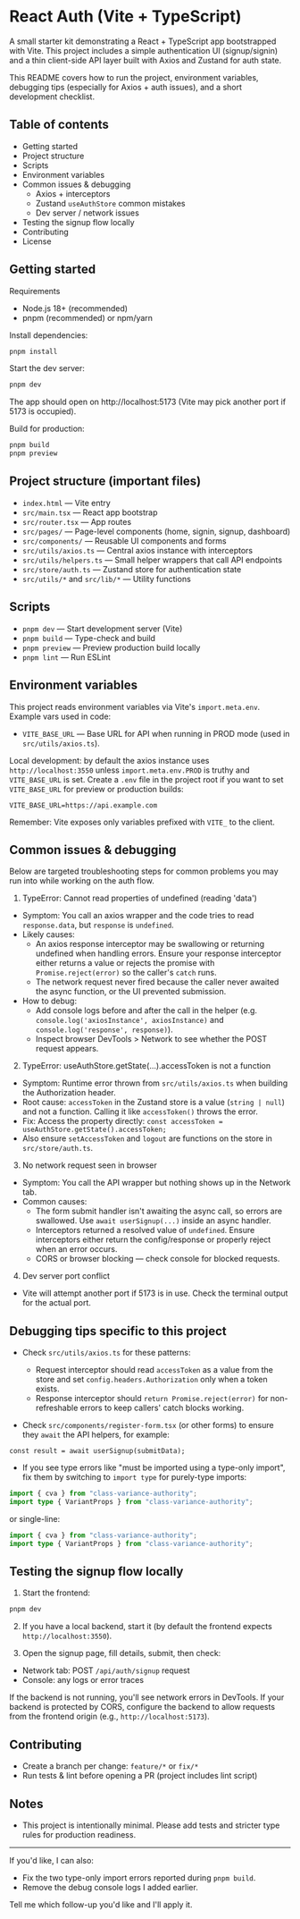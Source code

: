 # React Auth (Vite + TypeScript)

A small starter kit demonstrating a React + TypeScript app bootstrapped with Vite.
This project includes a simple authentication UI (signup/signin) and a thin client-side API layer built with Axios and Zustand for auth state.

This README covers how to run the project, environment variables, debugging tips (especially for Axios + auth issues), and a short development checklist.

## Table of contents

- Getting started
- Project structure
- Scripts
- Environment variables
- Common issues & debugging
  - Axios + interceptors
  - Zustand `useAuthStore` common mistakes
  - Dev server / network issues
- Testing the signup flow locally
- Contributing
- License

## Getting started

Requirements

- Node.js 18+ (recommended)
- pnpm (recommended) or npm/yarn

Install dependencies:

```powershell
pnpm install
```

Start the dev server:

```powershell
pnpm dev
```

The app should open on http://localhost:5173 (Vite may pick another port if 5173 is occupied).

Build for production:

```powershell
pnpm build
pnpm preview
```

## Project structure (important files)

- `index.html` — Vite entry
- `src/main.tsx` — React app bootstrap
- `src/router.tsx` — App routes
- `src/pages/` — Page-level components (home, signin, signup, dashboard)
- `src/components/` — Reusable UI components and forms
- `src/utils/axios.ts` — Central axios instance with interceptors
- `src/utils/helpers.ts` — Small helper wrappers that call API endpoints
- `src/store/auth.ts` — Zustand store for authentication state
- `src/utils/*` and `src/lib/*` — Utility functions

## Scripts

- `pnpm dev` — Start development server (Vite)
- `pnpm build` — Type-check and build
- `pnpm preview` — Preview production build locally
- `pnpm lint` — Run ESLint

## Environment variables

This project reads environment variables via Vite's `import.meta.env`. Example vars used in code:

- `VITE_BASE_URL` — Base URL for API when running in PROD mode (used in `src/utils/axios.ts`).

Local development: by default the axios instance uses `http://localhost:3550` unless `import.meta.env.PROD` is truthy and `VITE_BASE_URL` is set. Create a `.env` file in the project root if you want to set `VITE_BASE_URL` for preview or production builds:

```
VITE_BASE_URL=https://api.example.com
```

Remember: Vite exposes only variables prefixed with `VITE_` to the client.

## Common issues & debugging

Below are targeted troubleshooting steps for common problems you may run into while working on the auth flow.

1. TypeError: Cannot read properties of undefined (reading 'data')

- Symptom: You call an axios wrapper and the code tries to read `response.data`, but `response` is `undefined`.
- Likely causes:
  - An axios response interceptor may be swallowing or returning undefined when handling errors. Ensure your response interceptor either returns a value or rejects the promise with `Promise.reject(error)` so the caller's `catch` runs.
  - The network request never fired because the caller never awaited the async function, or the UI prevented submission.
- How to debug:
  - Add console logs before and after the call in the helper (e.g. `console.log('axiosInstance', axiosInstance)` and `console.log('response', response)`).
  - Inspect browser DevTools > Network to see whether the POST request appears.

2. TypeError: useAuthStore.getState(...).accessToken is not a function

- Symptom: Runtime error thrown from `src/utils/axios.ts` when building the Authorization header.
- Root cause: `accessToken` in the Zustand store is a value (`string | null`) and not a function. Calling it like `accessToken()` throws the error.
- Fix: Access the property directly: `const accessToken = useAuthStore.getState().accessToken;`
- Also ensure `setAccessToken` and `logout` are functions on the store in `src/store/auth.ts`.

3. No network request seen in browser

- Symptom: You call the API wrapper but nothing shows up in the Network tab.
- Common causes:
  - The form submit handler isn't awaiting the async call, so errors are swallowed. Use `await userSignup(...)` inside an async handler.
  - Interceptors returned a resolved value of `undefined`. Ensure interceptors either return the config/response or properly reject when an error occurs.
  - CORS or browser blocking — check console for blocked requests.

4. Dev server port conflict

- Vite will attempt another port if 5173 is in use. Check the terminal output for the actual port.

## Debugging tips specific to this project

- Check `src/utils/axios.ts` for these patterns:

  - Request interceptor should read `accessToken` as a value from the store and set `config.headers.Authorization` only when a token exists.
  - Response interceptor should `return Promise.reject(error)` for non-refreshable errors to keep callers' catch blocks working.

- Check `src/components/register-form.tsx` (or other forms) to ensure they `await` the API helpers, for example:

```tsx
const result = await userSignup(submitData);
```

- If you see type errors like "must be imported using a type-only import", fix them by switching to `import type` for purely-type imports:

```ts
import { cva } from "class-variance-authority";
import type { VariantProps } from "class-variance-authority";
```

or single-line:

```ts
import { cva } from "class-variance-authority";
import type { VariantProps } from "class-variance-authority";
```

## Testing the signup flow locally

1. Start the frontend:

```powershell
pnpm dev
```

2. If you have a local backend, start it (by default the frontend expects `http://localhost:3550`).

3. Open the signup page, fill details, submit, then check:

- Network tab: POST `/api/auth/signup` request
- Console: any logs or error traces

If the backend is not running, you'll see network errors in DevTools. If your backend is protected by CORS, configure the backend to allow requests from the frontend origin (e.g., `http://localhost:5173`).

## Contributing

- Create a branch per change: `feature/*` or `fix/*`
- Run tests & lint before opening a PR (project includes lint script)

## Notes

- This project is intentionally minimal. Please add tests and stricter type rules for production readiness.

---

If you'd like, I can also:

- Fix the two type-only import errors reported during `pnpm build`.
- Remove the debug console logs I added earlier.

Tell me which follow-up you'd like and I'll apply it.
